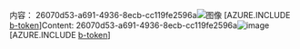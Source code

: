 <span data-ttu-id="92c10-101">内容： 26070d53-a691-4936-8ecb-cc119fe2596a![图像](5ef8ca86-2456-42d7-bdad-266a0fb8099e.png)
[AZURE.INCLUDE [b-token](289d60a7-7b73-40f1-99a4-359d25185359.md)]</span><span class="sxs-lookup"><span data-stu-id="92c10-101">Content: 26070d53-a691-4936-8ecb-cc119fe2596a![image](5ef8ca86-2456-42d7-bdad-266a0fb8099e.png)
[AZURE.INCLUDE [b-token](289d60a7-7b73-40f1-99a4-359d25185359.md)]</span></span>
